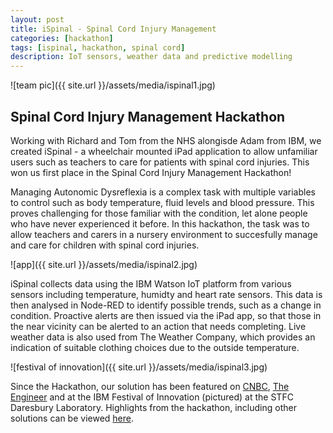 ```yaml
---
layout: post
title: iSpinal - Spinal Cord Injury Management
categories: [hackathon]
tags: [ispinal, hackathon, spinal cord]
description: IoT sensors, weather data and predictive modelling
---
```


![team pic]({{ site.url }}/assets/media/ispinal1.jpg)  

## Spinal Cord Injury Management Hackathon
Working with Richard and Tom from the NHS alongisde Adam from IBM, we created iSpinal - a wheelchair mounted iPad application to allow unfamiliar users such as teachers to care for patients with spinal cord injuries. This won us first place in the Spinal Cord Injury Management Hackathon!

Managing Autonomic Dysreflexia is a complex task with multiple variables to control such as body temperature, fluid levels and blood pressure. This proves challenging for those familiar with the condition, let alone people who have never experienced it before. In this hackathon, the task was to allow teachers and carers in a nursery environment to succesfully manage and care for children with spinal cord injuries. 

![app]({{ site.url }}/assets/media/ispinal2.jpg) 

iSpinal collects data using the IBM Watson IoT platform from various sensors including temperature, humidty and heart rate sensors. This data is then analysed in Node-RED to identify possible trends, such as a change in condition. Proactive alerts are then issued via the iPad app, so that those in the near vicinity can be alerted to an action that needs completing. Live weather data is also used from The Weather Company, which provides an  indication of suitable clothing choices due to the outside temperature.

![festival of innovation]({{ site.url }}/assets/media/ispinal3.jpg) 

Since the Hackathon, our solution has been featured on [CNBC](https://www.cnbc.com/2017/11/14/how-a-health-app-could-change-a-half-paralyzed-2-year-olds-life.html), [The Engineer](https://www.theengineer.co.uk/hackathon-tech-paraplegic-children/) and at the IBM Festival of Innovation (pictured) at the STFC Daresbury Laboratory. Highlights from the hackathon, including other solutions can be viewed [here](https://align.ustream.tv/channel/22982998/video/108328429).